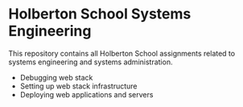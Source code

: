 # Holberton School Systems Engineering

This repository contains all Holberton School assignments related to systems engineering and systems administration.

* Debugging web stack
* Setting up web stack infrastructure
* Deploying web applications and servers

